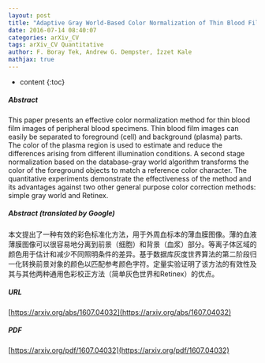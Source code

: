 ```yaml
---
layout: post
title: "Adaptive Gray World-Based Color Normalization of Thin Blood Film Images"
date: 2016-07-14 08:40:07
categories: arXiv_CV
tags: arXiv_CV Quantitative
author: F. Boray Tek, Andrew G. Dempster, İzzet Kale
mathjax: true
---
```


* content
{:toc}

##### Abstract
This paper presents an effective color normalization method for thin blood film images of peripheral blood specimens. Thin blood film images can easily be separated to foreground (cell) and background (plasma) parts. The color of the plasma region is used to estimate and reduce the differences arising from different illumination conditions. A second stage normalization based on the database-gray world algorithm transforms the color of the foreground objects to match a reference color character. The quantitative experiments demonstrate the effectiveness of the method and its advantages against two other general purpose color correction methods: simple gray world and Retinex.

##### Abstract (translated by Google)
本文提出了一种有效的彩色标准化方法，用于外周血标本的薄血膜图像。薄的血液薄膜图像可以很容易地分离到前景（细胞）和背景（血浆）部分。等离子体区域的颜色用于估计和减少不同照明条件的差异。基于数据库灰度世界算法的第二阶段归一化转换前景对象的颜色以匹配参考颜色字符。定量实验证明了该方法的有效性及其与其他两种通用色彩校正方法（简单灰色世界和Retinex）的优点。

##### URL
[https://arxiv.org/abs/1607.04032](https://arxiv.org/abs/1607.04032)

##### PDF
[https://arxiv.org/pdf/1607.04032](https://arxiv.org/pdf/1607.04032)

